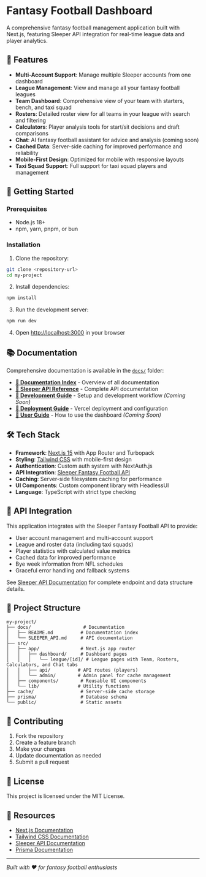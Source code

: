 # Fantasy Football Dashboard

A comprehensive fantasy football management application built with Next.js, featuring Sleeper API integration for real-time league data and player analytics.

## 🏈 Features

- **Multi-Account Support**: Manage multiple Sleeper accounts from one dashboard
- **League Management**: View and manage all your fantasy football leagues
- **Team Dashboard**: Comprehensive view of your team with starters, bench, and taxi squad
- **Rosters**: Detailed roster view for all teams in your league with search and filtering
- **Calculators**: Player analysis tools for start/sit decisions and draft comparisons
- **Chat**: AI fantasy football assistant for advice and analysis (coming soon)
- **Cached Data**: Server-side caching for improved performance and reliability
- **Mobile-First Design**: Optimized for mobile with responsive layouts
- **Taxi Squad Support**: Full support for taxi squad players and management

## 🚀 Getting Started

### Prerequisites
- Node.js 18+ 
- npm, yarn, pnpm, or bun

### Installation

1. Clone the repository:
```bash
git clone <repository-url>
cd my-project
```

2. Install dependencies:
```bash
npm install
```

3. Run the development server:
```bash
npm run dev
```

4. Open [http://localhost:3000](http://localhost:3000) in your browser

## 📚 Documentation

Comprehensive documentation is available in the [`docs/`](./docs/) folder:

- **[📖 Documentation Index](./docs/README.md)** - Overview of all documentation
- **[🏈 Sleeper API Reference](./docs/SLEEPER_API.md)** - Complete API documentation
- **[🔧 Development Guide](./docs/DEVELOPMENT.md)** - Setup and development workflow *(Coming Soon)*
- **[🚀 Deployment Guide](./docs/DEPLOYMENT.md)** - Vercel deployment and configuration
- **[📖 User Guide](./docs/USER_GUIDE.md)** - How to use the dashboard *(Coming Soon)*

## 🛠️ Tech Stack

- **Framework**: [Next.js 15](https://nextjs.org/) with App Router and Turbopack
- **Styling**: [Tailwind CSS](https://tailwindcss.com/) with mobile-first design
- **Authentication**: Custom auth system with NextAuth.js
- **API Integration**: [Sleeper Fantasy Football API](https://docs.sleeper.com/)
- **Caching**: Server-side filesystem caching for performance
- **UI Components**: Custom component library with HeadlessUI
- **Language**: TypeScript with strict type checking

## 🔌 API Integration

This application integrates with the Sleeper Fantasy Football API to provide:

- User account management and multi-account support
- League and roster data (including taxi squads)
- Player statistics with calculated value metrics
- Cached data for improved performance
- Bye week information from NFL schedules
- Graceful error handling and fallback systems

See [Sleeper API Documentation](./docs/SLEEPER_API.md) for complete endpoint and data structure details.

## 📁 Project Structure

```
my-project/
├── docs/                   # Documentation
│   ├── README.md          # Documentation index
│   └── SLEEPER_API.md     # API documentation
├── src/
│   ├── app/               # Next.js app router
│   │   ├── dashboard/     # Dashboard pages
│   │   │   └── league/[id]/ # League pages with Team, Rosters, Calculators, and Chat tabs
│   │   ├── api/          # API routes (players)
│   │   └── admin/        # Admin panel for cache management
│   ├── components/        # Reusable UI components
│   └── lib/              # Utility functions
├── cache/                 # Server-side cache storage
├── prisma/                # Database schema
└── public/                # Static assets
```

## 🤝 Contributing

1. Fork the repository
2. Create a feature branch
3. Make your changes
4. Update documentation as needed
5. Submit a pull request

## 📄 License

This project is licensed under the MIT License.

## 🔗 Resources

- [Next.js Documentation](https://nextjs.org/docs)
- [Tailwind CSS Documentation](https://tailwindcss.com/docs)
- [Sleeper API Documentation](https://docs.sleeper.com/)
- [Prisma Documentation](https://www.prisma.io/docs)

---

*Built with ❤️ for fantasy football enthusiasts*
